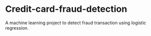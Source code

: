 # Credit-card-fraud-detection
A machine learning project to detect fraud transaction using logistic regression.
